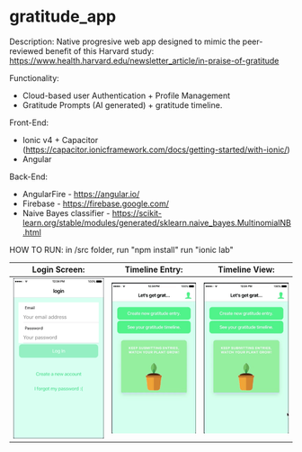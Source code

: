 # gratitude_app

Description: Native progresive web app designed to mimic the peer-reviewed benefit of this Harvard study: 
  https://www.health.harvard.edu/newsletter_article/in-praise-of-gratitude

Functionality: 
- Cloud-based user Authentication + Profile Management
- Gratitude Prompts (AI generated) + gratitude timeline.

Front-End: 
- Ionic v4 + Capacitor (https://capacitor.ionicframework.com/docs/getting-started/with-ionic/)
- Angular

Back-End:
- AngularFire - https://angular.io/
- Firebase - https://firebase.google.com/
- Naive Bayes classifier - https://scikit-learn.org/stable/modules/generated/sklearn.naive_bayes.MultinomialNB.html

HOW TO RUN:
in /src folder, run "npm install"
run "ionic lab" 

Login Screen: | Timeline Entry: | Timeline View:
------------ | ------------- | -------------
![](login.png) | ![](new_entry.gif) | ![](timeline.gif)


